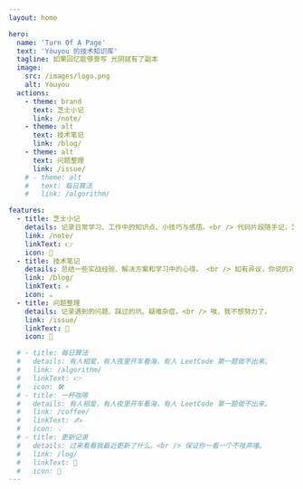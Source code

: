 ```yaml
---
layout: home

hero:
  name: 'Turn Of A Page'
  text: 'Yòuyou 的技术知识库'
  tagline: 如果回忆能够誊写 光阴就有了副本
  image:
    src: /images/logo.png
    alt: Yòuyou
  actions:
    - theme: brand
      text: 芝士小记
      link: /note/
    - theme: alt
      text: 技术笔记
      link: /blog/
    - theme: alt
      text: 问题整理
      link: /issue/
    # - theme: alt
    #   text: 每日算法
    #   link: /algorithm/

features:
  - title: 芝士小记
    details: 记录日常学习、工作中的知识点、小技巧与感悟。<br /> 代码片段随手记，芝士就是力量！
    link: /note/
    linkText: 👉
    icon: 🧀
  - title: 技术笔记
    details: 总结一些实战经验、解决方案和学习中的心得。 <br /> 如有异议，你说的对！<small>(你要你觉得)</small>
    link: /blog/
    linkText: ✍️
    icon: ☕️
  - title: 问题整理
    details: 记录遇到的问题、踩过的坑、疑难杂症。<br /> 唉、我不想努力了。
    link: /issue/
    linkText: 👀
    icon: 🐞

  # - title: 每日算法
  #   details: 有人相爱，有人夜里开车看海，有人 LeetCode 第一题做不出来。
  #   link: /algorithm/
  #   linkText: 👉
  #   icon: 🛠️
  # - title: 一杯咖啡
  #   details: 有人相爱，有人夜里开车看海，有人 LeetCode 第一题做不出来。
  #   link: /coffee/
  #   linkText: ✍️
  #   icon: 💡
  # - title: 更新记录
  #   details: 过来看看我最近更新了什么。<br /> 保证你一看一个不吱声噻。
  #   link: /log/
  #   linkText: 👀
  #   icon: 🚀
---
```


<HomeComponent />
